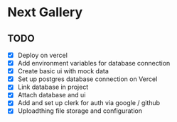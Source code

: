 # Next Gallery

## TODO

- [x] Deploy on vercel
- [x] Add environment variables for database connection
- [x] Create basic ui with mock data
- [x] Set up postgres database connection on Vercel
- [x] Link database in project
- [x] Attach database and ui
- [x] Add and set up clerk for auth via google / github
- [x] Uploadthing file storage and configuration
